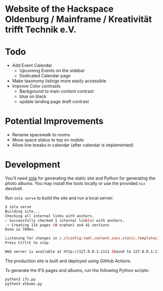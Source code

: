 # Website of the Hackspace Oldenburg / Mainframe / Kreativität trifft Technik e.V.

# Todo

- Add Event Calendar
    - Upcoming Events on the sidebar
    - Dedicated Calendar page
- Make taxonomy listings more easily accessible
- Improve Color contrasts
    - Background to main content contrast
    - blue on black
    - update landing page draft contrast

# Potential Improvements

- Rename spacewalk to rooms
- Move space status to top on mobile
- Allow line breaks in calendar (after calendar is implemented)

# Development

You'll need [zola](https://www.getzola.org/) for generating the static site and
Python for generating the photo albums. You may install the tools locally or use
the provided `nix` devshell.

Run `zola serve` to build the site and run a local server:

```sh
$ zola serve
Building site...
Checking all internal links with anchors.
> Successfully checked 1 internal link(s) with anchors.
-> Creating 114 pages (0 orphan) and 41 sections
Done in 789ms.

Listening for changes in /./{config.toml,content,sass,static,templates}
Press Ctrl+C to stop

Web server is available at http://127.0.0.1:1111 (bound to 127.0.0.1:1111)
```

The production site is built and deployed using GitHub Actions.

To generate the IFS pages and albums, run the following Python scripts:

```sh
python3 ifs.py
python3 albums.py
```


